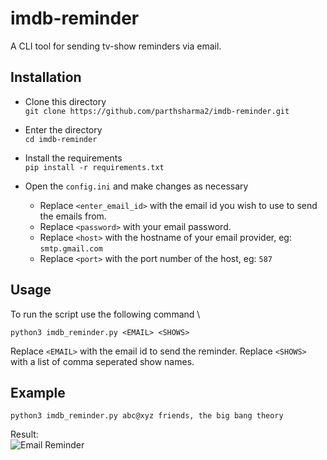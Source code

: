 # imdb-reminder
A CLI tool for sending tv-show reminders via email.

## Installation

- Clone this directory \
`git clone https://github.com/parthsharma2/imdb-reminder.git`

- Enter the directory \
`cd imdb-reminder`

- Install the requirements \
`pip install -r requirements.txt`

- Open the `config.ini` and make changes as necessary
  - Replace `<enter_email_id>` with the email id you wish to use to send the emails from.
  - Replace `<password>` with your email password.
  - Replace `<host>` with the hostname of your email provider, eg: `smtp.gmail.com`
  - Replace `<port>` with the port number of the host, eg: `587`

## Usage
To run the script use the following command \
```
python3 imdb_reminder.py <EMAIL> <SHOWS>
```

Replace `<EMAIL>` with the email id to send the reminder. Replace `<SHOWS>` with a list of comma seperated show names.

## Example
```
python3 imdb_reminder.py abc@xyz friends, the big bang theory
```
Result: \
![Email Reminder](https://i.imgur.com/qD0Tfpu.png)
